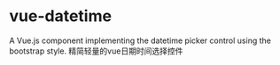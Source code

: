 # vue-datetime
A Vue.js component implementing the datetime picker control using the bootstrap style.
精简轻量的vue日期时间选择控件

